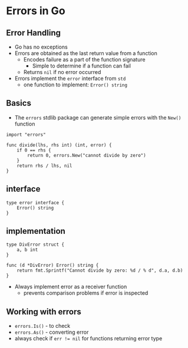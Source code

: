 # Errors in Go
## Error Handling
- Go has no exceptions
- Errors are obtained as the last return value from a function
    - Encodes failure as a part of the function signature
        - Simple to determine if a function can fail
    - Returns `nil` if no error occurred
- Errors implement the `error` interface from `std`
    - one function to implement: `Error() string` 
## Basics
- The `errors` stdlib package can generate simple errors with the `New()` function
```
import "errors"

func divide(lhs, rhs int) (int, error) {
    if 0 == rhs {
        return 0, errors.New("cannot divide by zero")
    }
    return rhs / lhs, nil
}
```
## interface
```
type error interface {
    Error() string
}
```
## implementation
```
type DivError struct {
    a, b int
}

func (d *DivError) Error() string {
    return fmt.Sprintf("Cannot divide by zero: %d / % d", d.a, d.b)
}
```
- Always implement error as a receiver function
    - prevents comparison problems if error is inspected

## Working with errors
- `errors.Is()` - to check
- `errors.As()` - converting error
- always check if `err != nil` for functions returning error type